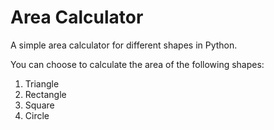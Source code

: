 # Area Calculator
A simple area calculator for different shapes in Python.

You can choose to calculate the area of the following shapes:
1) Triangle
2) Rectangle
3) Square
4) Circle
